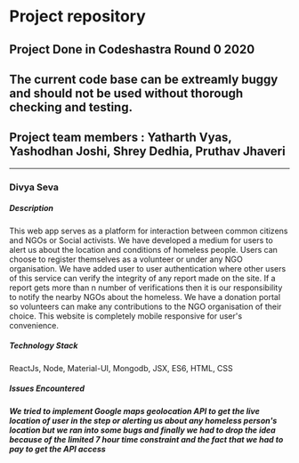 # Project repository

## Project Done in Codeshastra Round 0 2020

## The current code base can be extreamly buggy and should not be used without thorough checking and testing.

## Project team members : Yatharth Vyas, Yashodhan Joshi, Shrey Dedhia, Pruthav Jhaveri
<hr/>
<h3> Divya Seva </h3>

<h5>Description</h5>

This web app serves as a platform for interaction between common citizens and NGOs or Social activists. We have developed a medium for users to alert us about the location and conditions of homeless people. Users can choose to register themselves as a volunteer or under any NGO organisation. We have added user to user authentication where other users of this service can verify the integrity of any report made on the site. If a report gets more than n number of verifications then it is our responsibility to notify the nearby NGOs about the homeless. We have a donation portal so volunteers can make any contributions to the NGO organisation of their choice.
This website is completely mobile responsive for user's convenience.

<h5> Technology Stack </h5>

ReactJs, Node, Material-UI, Mongodb, JSX, ES6, HTML, CSS

<h5> Issues Encountered <h5/>

We tried to implement Google maps geolocation API to get the live location of user in the step or alerting us about any homeless person's location but we ran into some bugs and finally we had to drop the idea because of the limited 7 hour time constraint and the fact that we had to pay to get the API access
